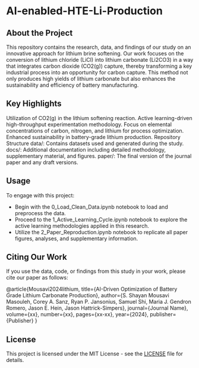 # AI-enabled-HTE-Li-Production


## About the Project
This repository contains the research, data, and findings of our study on an innovative approach for lithium brine softening. Our work focuses on the conversion of lithium chloride (LiCl) into lithium carbonate (Li2CO3) in a way that integrates carbon dioxide (CO2(g)) capture, thereby transforming a key industrial process into an opportunity for carbon capture. This method not only produces high yields of lithium carbonate but also enhances the sustainability and efficiency of battery manufacturing.


## Key Highlights
Utilization of CO2(g) in the lithium softening reaction.
Active learning-driven high-throughput experimentation methodology.
Focus on elemental concentrations of carbon, nitrogen, and lithium for process optimization.
Enhanced sustainability in battery-grade lithium production.
Repository Structure
data/: Contains datasets used and generated during the study.
docs/: Additional documentation including detailed methodology, supplementary material, and figures.
paper/: The final version of the journal paper and any draft versions.


## Usage
To engage with this project:

- Begin with the 0_Load_Clean_Data.ipynb notebook to load and preprocess the data.
- Proceed to the 1_Active_Learning_Cycle.ipynb notebook to explore the active learning methodologies applied in this research.
- Utilize the 2_Paper_Reproduction.ipynb notebook to replicate all paper figures, analyses, and supplementary information.

## Citing Our Work
If you use the data, code, or findings from this study in your work, please cite our paper as follows:

@article{Mousavi2024lithium,
  title={AI-Driven Optimization of Battery Grade Lithium Carbonate Production},
  author={S. Shayan Mousavi Masouleh, Corey A. Sanz, Ryan P. Jansonius, Samuel Shi, Maria J. Gendron Romero, Jason E. Hein, Jason Hattrick-Simpers},
  journal={Journal Name},
  volume={xx},
  number={xx},
  pages={xx-xx},
  year={2024},
  publisher={Publisher}
}



## License
This project is licensed under the MIT License - see the [LICENSE](LICENSE) file for details.


